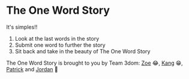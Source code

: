 # The One Word Story
It's simples!!  

1. Look at the last words in the story
2. Submit one word to further the story
3. Sit back and take in the beauty of The One Word Story

The One Word Story is brought to you by Team 3dom:
[Zoe](https://github.com/zoe-joblin) :joy:, [Kang](https://github.com/gawk2333) :grin:, [Patrick](https://github.com/patrick-j-sulley) and [Jordan](https://github.com/Jordy1311) :pinched_fingers:


